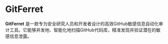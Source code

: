 # GitFerret
**GitFerret** 是一款专为安全研究人员和开发者设计的高效GitHub敏感信息自动化审计工具。它能够并发地、智能化地扫描GitHub代码库，精准发现并验证潜在的敏感信息泄露。
